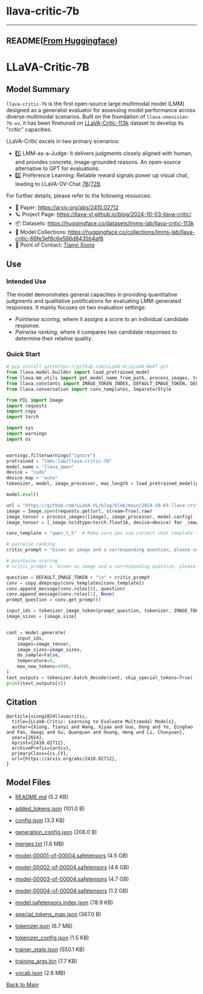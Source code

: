 
# llava-critic-7b
---


## README([From Huggingface](https://huggingface.co/lmms-lab/llava-critic-7b))



# LLaVA-Critic-7B

## Model Summary

`llava-critic-7b` is the first open-source large multimodal model (LMM) designed as a generalist evaluator for assessing model performance across diverse multimodal scenarios. Built on the foundation of `llava-onevision-7b-ov`, it has been finetuned on [LLaVA-Critic-113k](https://huggingface.co/datasets/lmms-lab/llava-critic-113k) dataset to develop its "critic" capacities.

LLaVA-Critic excels in two primary scenarios:
- 1️⃣ LMM-as-a-Judge: It delivers judgments closely aligned with human, and provides concrete, image-grounded reasons. An open-source alternative to GPT for evaluations.
- 2️⃣ Preference Learning: Reliable reward signals power up visual chat, leading to LLaVA-OV-Chat [7B](https://huggingface.co/lmms-lab/llava-onevision-qwen2-7b-ov-chat)/[72B](https://huggingface.co/lmms-lab/llava-onevision-qwen2-72b-ov-chat).

For further details, please refer to the following resources:
- 📰 Paper: https://arxiv.org/abs/2410.02712
- 🪐 Project Page: https://llava-vl.github.io/blog/2024-10-03-llava-critic/
- 📦 Datasets: https://huggingface.co/datasets/lmms-lab/llava-critic-113k
- 🤗 Model Collections: https://huggingface.co/collections/lmms-lab/llava-critic-66fe3ef8c6e586d8435b4af8
- 👋 Point of Contact: [Tianyi Xiong](https://tyxiong23.github.io/)


## Use

### Intended Use

The model demonstrates general capacities in providing quantitative judgments and qualitative justifications for evaluating LMM-generated responses. It mainly focuses on two evaluation settings:
- *Pointwise scoring*, where it assigns a score to an individual candidate response.
- *Pairwise ranking*, where it compares two candidate responses to determine their relative quality.

### Quick Start

~~~python
# pip install git+https://github.com/LLaVA-VL/LLaVA-NeXT.git
from llava.model.builder import load_pretrained_model
from llava.mm_utils import get_model_name_from_path, process_images, tokenizer_image_token
from llava.constants import IMAGE_TOKEN_INDEX, DEFAULT_IMAGE_TOKEN, DEFAULT_IM_START_TOKEN, DEFAULT_IM_END_TOKEN, IGNORE_INDEX
from llava.conversation import conv_templates, SeparatorStyle

from PIL import Image
import requests
import copy
import torch

import sys
import warnings
import os


warnings.filterwarnings("ignore")
pretrained = "lmms-lab/llava-critic-7b"
model_name = "llava_qwen"
device = "cuda"
device_map = "auto"
tokenizer, model, image_processor, max_length = load_pretrained_model(pretrained, None, model_name, device_map=device_map)  # Add any other thing you want to pass in llava_model_args

model.eval()

url = "https://github.com/LLaVA-VL/blog/blob/main/2024-10-03-llava-critic/static/images/critic_img_seven.png?raw=True"
image = Image.open(requests.get(url, stream=True).raw)
image_tensor = process_images([image], image_processor, model.config)
image_tensor = [_image.to(dtype=torch.float16, device=device) for _image in image_tensor]

conv_template = "qwen_1_5"  # Make sure you use correct chat template for different models

# pairwise ranking
critic_prompt = "Given an image and a corresponding question, please serve as an unbiased and fair judge to evaluate the quality of the answers provided by a Large Multimodal Model (LMM). Determine which answer is better and explain your reasoning with specific details. Your task is provided as follows:\nQuestion: [What this image presents?]\nThe first response: [The image is a black and white sketch of a line that appears to be in the shape of a cross. The line is a simple and straightforward representation of the cross shape, with two straight lines intersecting at a point.]\nThe second response: [This is a handwritten number seven.]\nASSISTANT:\n"

# pointwise scoring
# critic_prompt = "Given an image and a corresponding question, please serve as an unbiased and fair judge to evaluate the quality of answer answers provided by a Large Multimodal Model (LMM). Score the response out of 100 and explain your reasoning with specific details. Your task is provided as follows:\nQuestion: [What this image presents?]\nThe LMM response: [This is a handwritten number seven.]\nASSISTANT:\n "

question = DEFAULT_IMAGE_TOKEN + "\n" + critic_prompt
conv = copy.deepcopy(conv_templates[conv_template])
conv.append_message(conv.roles[0], question)
conv.append_message(conv.roles[1], None)
prompt_question = conv.get_prompt()

input_ids = tokenizer_image_token(prompt_question, tokenizer, IMAGE_TOKEN_INDEX, return_tensors="pd").unsqueeze(0)
image_sizes = [image.size]


cont = model.generate(
    input_ids,
    images=image_tensor,
    image_sizes=image_sizes,
    do_sample=False,
    temperature=0,
    max_new_tokens=4096,
)
text_outputs = tokenizer.batch_decode(cont, skip_special_tokens=True)
print(text_outputs[0])
~~~


## Citation

```
@article{xiong2024llavacritic,
  title={LLaVA-Critic: Learning to Evaluate Multimodal Models},
  author={Xiong, Tianyi and Wang, Xiyao and Guo, Dong and Ye, Qinghao and Fan, Haoqi and Gu, Quanquan and Huang, Heng and Li, Chunyuan},
  year={2024},
  eprint={2410.02712},
  archivePrefix={arXiv},
  primaryClass={cs.CV},
  url={https://arxiv.org/abs/2410.02712},
}
```



## Model Files

- [README.md](https://paddlenlp.bj.bcebos.com/models/community/lmms-lab/llava-critic-7b/README.md) (5.2 KB)

- [added_tokens.json](https://paddlenlp.bj.bcebos.com/models/community/lmms-lab/llava-critic-7b/added_tokens.json) (101.0 B)

- [config.json](https://paddlenlp.bj.bcebos.com/models/community/lmms-lab/llava-critic-7b/config.json) (3.3 KB)

- [generation_config.json](https://paddlenlp.bj.bcebos.com/models/community/lmms-lab/llava-critic-7b/generation_config.json) (208.0 B)

- [merges.txt](https://paddlenlp.bj.bcebos.com/models/community/lmms-lab/llava-critic-7b/merges.txt) (1.6 MB)

- [model-00001-of-00004.safetensors](https://paddlenlp.bj.bcebos.com/models/community/lmms-lab/llava-critic-7b/model-00001-of-00004.safetensors) (4.5 GB)

- [model-00002-of-00004.safetensors](https://paddlenlp.bj.bcebos.com/models/community/lmms-lab/llava-critic-7b/model-00002-of-00004.safetensors) (4.6 GB)

- [model-00003-of-00004.safetensors](https://paddlenlp.bj.bcebos.com/models/community/lmms-lab/llava-critic-7b/model-00003-of-00004.safetensors) (4.7 GB)

- [model-00004-of-00004.safetensors](https://paddlenlp.bj.bcebos.com/models/community/lmms-lab/llava-critic-7b/model-00004-of-00004.safetensors) (1.2 GB)

- [model.safetensors.index.json](https://paddlenlp.bj.bcebos.com/models/community/lmms-lab/llava-critic-7b/model.safetensors.index.json) (78.9 KB)

- [special_tokens_map.json](https://paddlenlp.bj.bcebos.com/models/community/lmms-lab/llava-critic-7b/special_tokens_map.json) (367.0 B)

- [tokenizer.json](https://paddlenlp.bj.bcebos.com/models/community/lmms-lab/llava-critic-7b/tokenizer.json) (6.7 MB)

- [tokenizer_config.json](https://paddlenlp.bj.bcebos.com/models/community/lmms-lab/llava-critic-7b/tokenizer_config.json) (1.5 KB)

- [trainer_state.json](https://paddlenlp.bj.bcebos.com/models/community/lmms-lab/llava-critic-7b/trainer_state.json) (550.1 KB)

- [training_args.bin](https://paddlenlp.bj.bcebos.com/models/community/lmms-lab/llava-critic-7b/training_args.bin) (7.7 KB)

- [vocab.json](https://paddlenlp.bj.bcebos.com/models/community/lmms-lab/llava-critic-7b/vocab.json) (2.6 MB)


[Back to Main](../../)